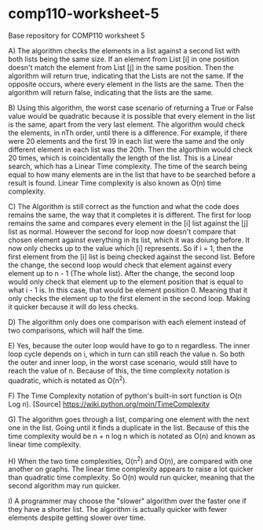 # comp110-worksheet-5
Base repository for COMP110 worksheet 5

A) The algorithm checks the elements in a list against a second list with both lists being the same size. If an element from List [i] in one position doesn't match the element from List [j] in the same position. Then the algorithm will return true, indicating that the Lists are not the same. If the opposite occurs, where every element in the lists are the same. Then the algorithm will return false, indicating that the lists are the same.

B) Using this algorithm, the worst case scenario of returning a True or False value would be quadratic because it is possible that every element in the list is the same, apart from the very last element. The algorithm would check the elements, in nTh order, until there is a difference. For example, if there were 20 elements and the first 19 in each list were the same and the only different element in each list was the 20th. Then the algorthim would check 20 times, which is coincidentally the length of the list. This is a Linear search, which has a Linear Time complexity. The time of the search being equal to how many elements are in the list that have to be searched before a result is found. Linear Time complexity is also known as O(n) time complexity.

C) The Algorithm is still correct as the function and what the code does remains the same, the way that it completes it is different. The first for loop remains the same and compares every element in the [i] list against the [j] list as normal. However the second for loop now doesn't compare that chosen element against everything in its list, which it was doiung before. It now only checks up to the value which [i] represents. So if i = 1, then the first element from the [i] list is being checked against the second list. Before the change, the second loop would check that element against every element up to n - 1 (The whole list). After the change, the second loop would only check that element up to the element position that is equal to what i - 1 is. In this case, that would be element position 0. Meaning that it only checks the element up to the first element in the second loop. Making it quicker because it will do less checks. 

D) The algorithm only does one comparison with each element instead of two comparisons, which will half the time.

E) Yes, because the outer loop would have to go to n regardless. The inner loop cycle depends on i, which in turn can still reach the value n. So both the outer and inner loop, in the worst case scenario, would still have to reach the value of n. Because of this, the time complexity notation is quadratic, which is notated as O(n<sup>2</sup>).

F) The Time Complexity notation of python's built-in sort function is O(n Log n). [Source] https://wiki.python.org/moin/TimeComplexity

G) The algorithm goes through a list, comparing one element with the next one in the list. Going until it finds a duplicate in the list. Because of this the time complexity would be n + n log n which is notated as O(n) and known as linear time complexity. 

H) When the two time complexities, O(n<sup>2</sup>) and O(n), are compared with one another on graphs. The linear time complexity appears to raise a lot quicker than quadratic time complexity. So O(n) would run quicker, meaning that the second algorithm may run quicker.

I) A programmer may choose the "slower" algorithm over the faster one if they have a shorter list. The algorithm is actually quicker with fewer elements despite getting slower over time.
